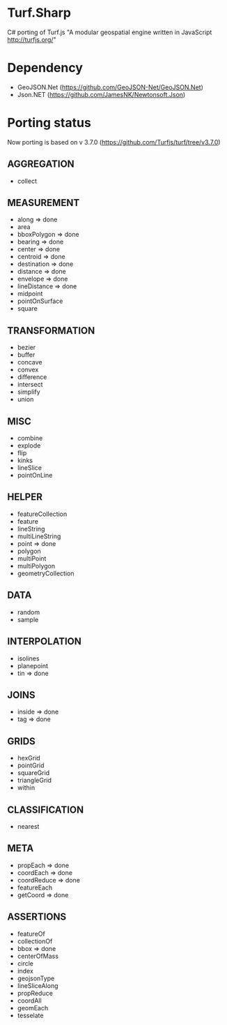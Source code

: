 # Turf.Sharp
C# porting of Turf.js "A modular geospatial engine written in JavaScript http://turfjs.org/"

# Dependency

* GeoJSON.Net (https://github.com/GeoJSON-Net/GeoJSON.Net)
* Json.NET (https://github.com/JamesNK/Newtonsoft.Json)

# Porting status
Now porting is based on v 3.7.0 (https://github.com/Turfjs/turf/tree/v3.7.0)

## AGGREGATION
* collect

## MEASUREMENT
* along => done  
* area  
* bboxPolygon => done
* bearing => done  
* center => done
* centroid => done 
* destination => done
* distance => done
* envelope => done
* lineDistance => done
* midpoint
* pointOnSurface
* square

## TRANSFORMATION
* bezier
* buffer
* concave
* convex
* difference
* intersect
* simplify
* union

## MISC
* combine
* explode
* flip
* kinks
* lineSlice
* pointOnLine

## HELPER
* featureCollection
* feature
* lineString
* multiLineString
* point => done
* polygon
* multiPoint
* multiPolygon
* geometryCollection

## DATA
* random
* sample

## INTERPOLATION
* isolines
* planepoint
* tin => done

## JOINS
* inside => done
* tag => done

## GRIDS
* hexGrid
* pointGrid
* squareGrid
* triangleGrid
* within

## CLASSIFICATION
* nearest

## META
* propEach => done 
* coordEach => done
* coordReduce => done 
* featureEach
* getCoord => done

## ASSERTIONS
* featureOf
* collectionOf
* bbox => done 
* centerOfMass
* circle
* index
* geojsonType
* lineSliceAlong
* propReduce
* coordAll
* geomEach
* tesselate
